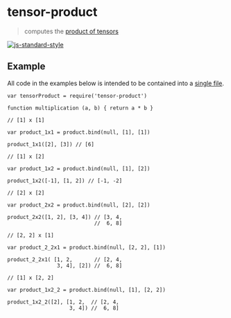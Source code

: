 # tensor-product

> computes the [product of tensors][1]

[![js-standard-style](https://cdn.rawgit.com/feross/standard/master/badge.svg)](https://github.com/feross/standard)

## Example

All code in the examples below is intended to be contained into a [single file](https://github.com/fibo/tensor-product/blob/master/test.js).

```
var tensorProduct = require('tensor-product')

function multiplication (a, b) { return a * b }

// [1] x [1]

var product_1x1 = product.bind(null, [1], [1])

product_1x1([2], [3]) // [6]

// [1] x [2]

var product_1x2 = product.bind(null, [1], [2])

product_1x2([-1], [1, 2]) // [-1, -2]

// [2] x [2]

var product_2x2 = product.bind(null, [2], [2])

product_2x2([1, 2], [3, 4]) // [3, 4,
                            //  6, 8]

// [2, 2] x [1]

var product_2_2x1 = product.bind(null, [2, 2], [1])

product_2_2x1( [1, 2,       // [2, 4,
                3, 4], [2]) //  6, 8]

// [1] x [2, 2]

var product_1x2_2 = product.bind(null, [1], [2, 2])

product_1x2_2([2], [1, 2,  // [2, 4,
                    3, 4]) //  6, 8]
```

  [1]: (https://en.wikipedia.org/wiki/Tensor_product#Product_of_tensors) "Product of tensors"
